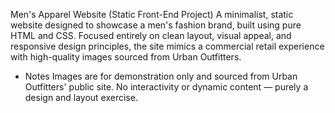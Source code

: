 Men's Apparel Website (Static Front-End Project)
A minimalist, static website designed to showcase a men's fashion brand, built using pure HTML and CSS. Focused entirely on clean layout, visual appeal, and responsive design principles, the site mimics a commercial retail experience with high-quality images sourced from Urban Outfitters.

- Notes
Images are for demonstration only and sourced from Urban Outfitters' public site.
No interactivity or dynamic content — purely a design and layout exercise.

